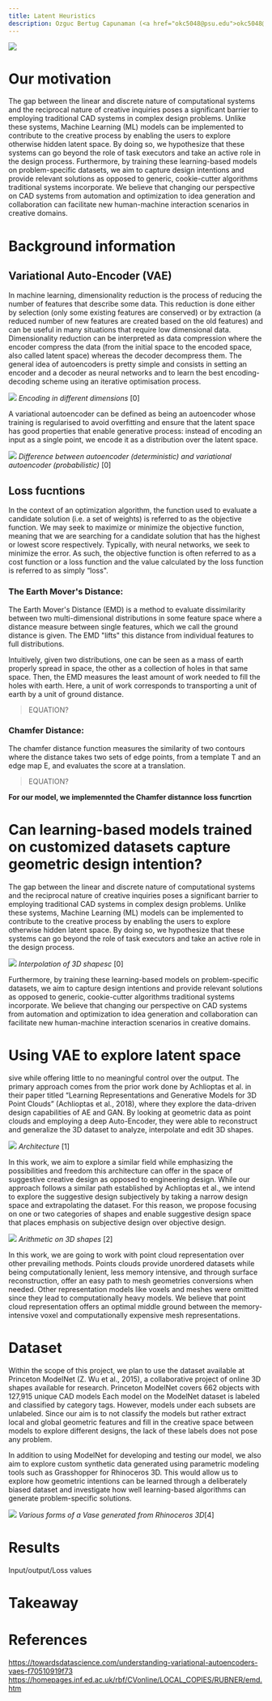 ```yaml
--- 
title: Latent Heuristics
description: Ozguc Bertug Capunaman (<a href="okc5048@psu.edu">okc5048@psu.edu</a>)  Shakthi Suresh (<a href="sns5410@psu.edu">sns5410@psu.edu</a>) 
---
```

![](https://cs.stanford.edu/~kaichun/structurenet/images/teaser.png)

# Our motivation

The gap between the linear and discrete nature of computational systems and the reciprocal nature of creative inquiries poses a significant barrier to employing traditional CAD systems in complex design problems. Unlike these systems, Machine Learning (ML) models can be implemented to contribute to the creative process by enabling the users to explore otherwise hidden latent space. By doing so, we hypothesize that these systems can go beyond the role of task executors and take an active role in the design process. Furthermore, by training these learning-based models on problem-specific datasets, we aim to capture design intentions and provide relevant solutions as opposed to generic, cookie-cutter algorithms traditional systems incorporate. We believe that changing our perspective on CAD systems from automation and optimization to idea generation and collaboration can facilitate new human-machine interaction scenarios in creative domains.

# Background information

## Variational Auto-Encoder (VAE)

In machine learning, dimensionality reduction is the process of reducing the number of features that describe some data. This reduction is done either by selection (only some existing features are conserved) or by extraction (a reduced number of new features are created based on the old features) and can be useful in many situations that require low dimensional data. Dimensionality reduction can be interpreted as data compression where the encoder compress the data (from the initial space to the encoded space, also called latent space) whereas the decoder decompress them. The general idea of autoencoders is pretty simple and consists in setting an encoder and a decoder as neural networks and to learn the best encoding-decoding scheme using an iterative optimisation process.

![](https://miro.medium.com/max/4800/1*iSfaVxcGi_ELkKgAG0YRlQ@2x.png)
_Encoding in different dimensions_ [0]

A variational autoencoder can be defined as being an autoencoder whose training is regularised to avoid overfitting and ensure that the latent space has good properties that enable generative process: instead of encoding an input as a single point, we encode it as a distribution over the latent space.

![](https://miro.medium.com/max/4800/1*ejNnusxYrn1NRDZf4Kg2lw@2x.png)
_Difference between autoencoder (deterministic) and variational autoencoder (probabilistic)_ [0]

## Loss fucntions

In the context of an optimization algorithm, the function used to evaluate a candidate solution (i.e. a set of weights) is referred to as the objective function.
We may seek to maximize or minimize the objective function, meaning that we are searching for a candidate solution that has the highest or lowest score respectively.
Typically, with neural networks, we seek to minimize the error. As such, the objective function is often referred to as a cost function or a loss function and the value calculated by the loss function is referred to as simply “loss".

### The Earth Mover's Distance:

The Earth Mover's Distance (EMD) is a method to evaluate dissimilarity between two multi-dimensional distributions in some feature space where a distance measure between single features, which we call the ground distance is given. The EMD "lifts" this distance from individual features to full distributions. 

Intuitively, given two distributions, one can be seen as a mass of earth properly spread in space, the other as a collection of holes in that same space. Then, the EMD measures the least amount of work needed to fill the holes with earth. Here, a unit of work corresponds to transporting a unit of earth by a unit of ground distance. 

>EQUATION?

### Chamfer Distance:

The chamfer distance function measures the similarity of two contours where the distance takes two sets of edge points, from a template T and an edge map E, and evaluates the score at a translation.

>EQUATION?

__For our model, we implemennted the Chamfer distannce loss funcrtion__


# Can learning-based models trained on customized datasets capture geometric design intention?

The gap between the linear and discrete nature of computational systems and the reciprocal nature of creative inquiries poses a significant barrier to employing traditional CAD systems in complex design problems. Unlike these systems, Machine Learning (ML) models can be implemented to contribute to the creative process by enabling the users to explore otherwise hidden latent space. By doing so, we hypothesize that these systems can go beyond the role of task executors and take an active role in the design process.

![](https://hackernoon.com/hn-images/1*vEZE5VcjUr5RUbt_OWfR_w.gif)
_Interpolation of 3D shapesc_ [0]

Furthermore, by training these learning-based models on problem-specific datasets, we aim to capture design intentions and provide relevant solutions as opposed to generic, cookie-cutter algorithms traditional systems incorporate. We believe that changing our perspective on CAD systems from automation and optimization to idea generation and collaboration can facilitate new human-machine interaction scenarios in creative domains.


# Using VAE to explore latent space

sive while offering little to no meaningful control over the output.
The primary approach comes from the prior work done by Achlioptas et al. in their paper titled “Learning Representations and Generative Models for 3D Point Clouds” (Achlioptas et al., 2018), where they explore the data-driven design capabilities of AE and GAN. By looking at geometric data as point clouds and employing a deep Auto-Encoder, they were able to reconstruct and generalize the 3D dataset to analyze, interpolate and edit 3D shapes. 

![](https://hackernoon.com/hn-images/1*op0VO_QK4vMtCnXtmigDhA.png)
_Architecture_ [1]

In this work, we aim to explore a similar field while emphasizing the possibilities and freedom this architecture can offer in the space of suggestive creative design as opposed to engineering design. While our approach follows a similar path established by Achlioptas et al., we intend to explore the suggestive design subjectively by taking a narrow design space and extrapolating the dataset. For this reason, we propose focusing on one or two categories of shapes and enable suggestive design space that places emphasis on subjective design over objective design.

![](https://hackernoon.com/hn-images/1*yMFJ-7fokU0Xkx89pSFfew.gif)
_Arithmetic on 3D shapes_ [2]

In this work, we are going to work with point cloud representation over other prevailing methods. Points clouds provide unordered datasets while being computationally lenient, less memory intensive, and through surface reconstruction, offer an easy path to mesh geometries conversions when needed. Other representation models like voxels and meshes were omitted since they lead to computationally heavy models. We believe that point cloud representation offers an optimal middle ground between the memory-intensive voxel and computationally expensive mesh representations.

# Dataset

Within the scope of this project, we plan to use the dataset available at Princeton ModelNet (Z. Wu et al., 2015), a collaborative project of online 3D shapes available for research. Princeton ModelNet covers 662 objects with 127,915 unique CAD models
Each model on the ModelNet dataset is labeled and classified by category tags. However, models under each subsets are unlabeled. Since our aim is to not classify the models but rather extract local and global geometric features and fill in the creative space between models to explore different designs, the lack of these labels does not pose any problem.

In addition to using ModelNet for developing and testing our model, we also aim to explore custom synthetic data generated using parametric modeling tools such as Grasshopper for Rhinoceros 3D. This would allow us to explore how geometric intentions can be learned through a deliberately biased dataset and investigate how well learning-based algorithms can generate problem-specific solutions.

![](https://github.com/ozgucbertug/latentHeuristics/blob/main/docs/customDataset.gif) 
_Various forms of a Vase generated from Rhinoceros 3D_[4]

# Results
Input/output/Loss values

# Takeaway

# References
https://towardsdatascience.com/understanding-variational-autoencoders-vaes-f70510919f73
https://homepages.inf.ed.ac.uk/rbf/CVonline/LOCAL_COPIES/RUBNER/emd.htm


